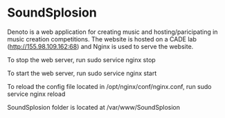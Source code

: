 SoundSplosion
=============
Denoto is a web application for creating music and hosting/paricipating in music creation competitions. The website is hosted on a CADE lab (http://155.98.109.162:68) and Nginx is used to serve the website. 

To stop the web server, run
sudo service nginx stop

To start the web server, run
sudo service nginx start

To reload the config file located in /opt/nginx/conf/nginx.conf, run
sudo service nginx reload

SoundSplosion folder is located at
/var/www/SoundSplosion

